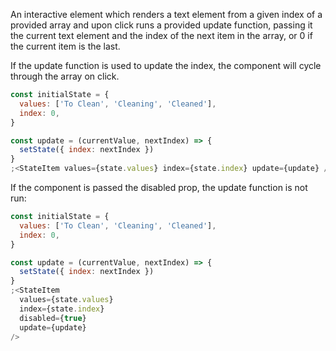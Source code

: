 An interactive element which renders a text element from a given index of a provided array and upon click runs a provided update function, passing it the current text element and the index of the next item in the array, or 0 if the current item is the last.

If the update function is used to update the index, the component will cycle through the array on click.

```js
const initialState = {
  values: ['To Clean', 'Cleaning', 'Cleaned'],
  index: 0,
}

const update = (currentValue, nextIndex) => {
  setState({ index: nextIndex })
}
;<StateItem values={state.values} index={state.index} update={update} />
```

If the component is passed the disabled prop, the update function is not run:

```js
const initialState = {
  values: ['To Clean', 'Cleaning', 'Cleaned'],
  index: 0,
}

const update = (currentValue, nextIndex) => {
  setState({ index: nextIndex })
}
;<StateItem
  values={state.values}
  index={state.index}
  disabled={true}
  update={update}
/>
```
